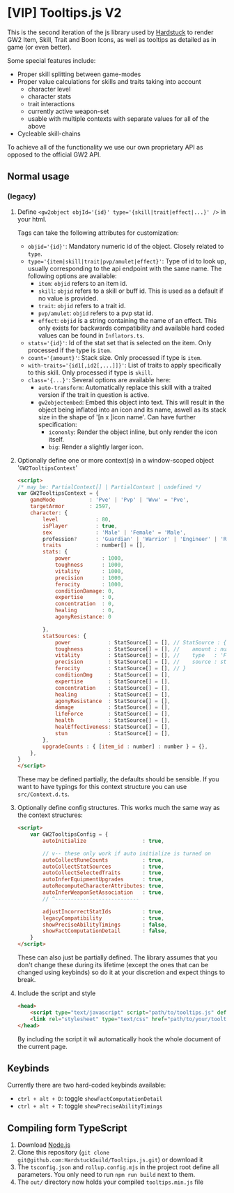 # [VIP] Tooltips.js V2

This is the second iteration of the js library used by [Hardstuck](https://hardstuck.gg) to render GW2 Item, Skill, Trait and Boon Icons, as well as tooltips as detailed as in game (or even better).

Some special features include:
- Proper skill splitting between game-modes
- Proper value calculations for skills and traits taking into account
	- character level
	- character stats
	- trait interactions
	- currently active weapon-set
	- usable with multiple contexts with separate values for all of the above
- Cycleable skill-chains

To achieve all of the functionality we use our own proprietary API as opposed to the official GW2 API.

## Normal usage

### (legacy)
1. Define `<gw2object objId='{id}' type='{skill|trait|effect|...}' />` in your html.

	Tags can take the following attributes for customization:
	- `objid='{id}'`: Mandatory numeric id of the object. Closely related to `type`.
	- `type='{item|skill|trait|pvp/amulet|effect}'`: Type of id to look up, usually corresponding to the api endpoint with the same name. The following options are available:
		- `item`: `objid` refers to an item id.
		- `skill`: `objid` refers to a skill or buff id. This is used as a default if no value is provided.
		- `trait`: `objid` refers to a trait id.
		- `pvp/amulet`: `objid` refers to a pvp stat id.
		- `effect`: `objid` is a string containing the name of an effect. This only exists for backwards compatibility and available hard coded values can be found in `Inflators.ts`.
	- `stats='{id}'`: Id of the stat set that is selected on the item. Only processed if the type is `item`.
	- `count='{amount}'`: Stack size. Only processed if type is `item`.
	- `with-traits='{id1[,id2[,...]]}'`: List of traits to apply specifically to this skill. Only processed if type is `skill`.
	- `class='{...}'`: Several options are available here:
		- `auto-transform`: Automatically replace this skill with a traited version if the trait in question is active.
		- `gw2objectembed`: Embed this object into text. This will result in the object being inflated into an icon and its name, aswell as its stack size in the shape of '[n x ]icon name'. Can have further specification:
			- `icononly`: Render the object inline, but only render the icon itself.
			- `big`: Render a slightly larger icon.


2. Optionally define one or more context(s) in a window-scoped object '`GW2TooltipsContext`'
	```html
	<script>
	/* may be: PartialContext[] | PartialContext | undefined */
	var GW2TooltipsContext = {
		gameMode           : 'Pve' | 'Pvp' | 'Wvw' = 'Pve',
		targetArmor        : 2597,
		character: {
			level            : 80,
			isPlayer         : true,
			sex              : 'Male' | 'Female' = 'Male',
			profession?      : 'Guardian' | 'Warrior' | 'Engineer' | 'Ranger' | 'Thief' | 'Elementalist' | 'Mesmer' | 'Necromancer' | 'Revenant' = undefined,
			traits           : number[] = [],
			stats: {
				power          : 1000,
				toughness      : 1000,
				vitality       : 1000,
				precision      : 1000,
				ferocity       : 1000,
				conditionDamage: 0,
				expertise      : 0,
				concentration  : 0,
				healing        : 0,
				agonyResistance: 0

			},
			statSources: {
				power            : StatSource[] = [], // StatSource : {
				toughness        : StatSource[] = [], // 	amount : number
				vitality         : StatSource[] = [], // 	type   : 'Flat' | 'Percent'
				precision        : StatSource[] = [], // 	source : string
				ferocity         : StatSource[] = [], // }
				conditionDmg     : StatSource[] = [],
				expertise        : StatSource[] = [],
				concentration    : StatSource[] = [],
				healing          : StatSource[] = [],
				agonyResistance  : StatSource[] = [],
				damage           : StatSource[] = [],
				lifeForce        : StatSource[] = [],
				health           : StatSource[] = [],
				healEffectiveness: StatSource[] = [],
				stun             : StatSource[] = [],
			},
			upgradeCounts : { [item_id : number] : number } = {},
		},
	}
	</script>
	```
	These may be defined partially, the defaults should be sensible.
	If you want to have typings for this context structure you can use `src/Context.d.ts`.
3. Optionally define config structures. This works much the same way as the context structures:
	```html
	<script>
		var GW2TooltipsConfig = {
			autoInitialize                  : true,

			// v-- these only work if auto initialize is turned on
			autoCollectRuneCounts           : true,
			autoCollectStatSources          : true,
			autoCollectSelectedTraits       : true,
			autoInferEquipmentUpgrades      : true,
			autoRecomputeCharacterAttributes: true,
			autoInferWeaponSetAssociation   : true,
			// ^---------------------------

			adjustIncorrectStatIds          : true,
			legacyCompatibility             : true,
			showPreciseAbilityTimings       : false,
			showFactComputationDetail       : false,
		}
	</script>
	```
	These can also just be partially defined.
	The library assumes that you don't change these during its lifetime (except the ones that can be changed using keybinds) so do it at your discretion and expect things to break.
3. Include the script and style
	```html
	<head>
		<script type="text/javascript" script="path/to/tooltips.js" defer></script>
		<link rel="stylesheet" type="text/css" href="path/to/your/tooltips.css" />
	</head>
	```
	By including the script it wil automatically hook the whole document of the current page.

## Keybinds
Currently there are two hard-coded keybinds available:
- `ctrl + alt + D`: toggle `showFactComputationDetail`
- `ctrl + alt + T`: toggle `showPreciseAbilityTimings`

## Compiling form TypeScript
1. Download [Node.js](https://nodejs.org/en)
3. Clone this repository (`git clone git@github.com:HardstuckGuild/Tooltips.js.git`) or download it
4. The `tsconfig.json` and `rollup.config.mjs` in the project root define all parameters. You only need to run `npm run build` next to them.
5. The `out/` directory now holds your compiled `tooltips.min.js` file
